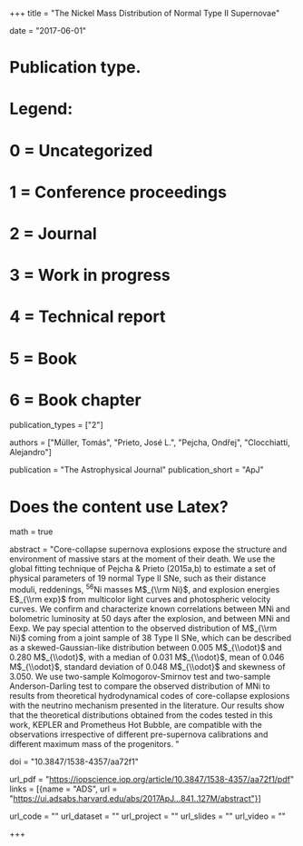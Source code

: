 +++
title = "The Nickel Mass Distribution of Normal Type II Supernovae"

date = "2017-06-01"

# Publication type.
# Legend:
# 0 = Uncategorized
# 1 = Conference proceedings
# 2 = Journal
# 3 = Work in progress
# 4 = Technical report
# 5 = Book
# 6 = Book chapter
publication_types = ["2"]

authors = ["Müller, Tomás", "Prieto, José L.", "Pejcha, Ondřej", "Clocchiatti, Alejandro"]

publication = "The Astrophysical Journal"
publication_short = "ApJ"

# Does the content use Latex?
math = true

abstract = "Core-collapse supernova explosions expose the structure and environment of massive stars at the moment of their death. We use the global fitting technique of Pejcha & Prieto (2015a,b) to estimate a set of physical parameters of 19 normal Type II SNe, such as their distance moduli, reddenings, $^{56}$Ni masses M$_{\\rm Ni}$, and explosion energies E$_{\\rm exp}$ from multicolor light curves and photospheric velocity curves. We confirm and characterize known correlations between MNi and bolometric luminosity at 50 days after the explosion, and between MNi and Eexp. We pay special attention to the observed distribution of M$_{\\rm Ni}$ coming from a joint sample of 38 Type II SNe, which can be described as a skewed-Gaussian-like distribution between 0.005 M$_{\\odot}$ and 0.280 M$_{\\odot}$, with a median of 0.031 M$_{\\odot}$, mean of 0.046 M$_{\\odot}$, standard deviation of 0.048 M$_{\\odot}$ and skewness of 3.050. We use two-sample Kolmogorov-Smirnov test and two-sample Anderson-Darling test to compare the observed distribution of MNi to results from theoretical hydrodynamical codes of core-collapse explosions with the neutrino mechanism presented in the literature. Our results show that the theoretical distributions obtained from the codes tested in this work, KEPLER and Prometheus Hot Bubble, are compatible with the observations irrespective of different pre-supernova calibrations and different maximum mass of the progenitors. "

doi = "10.3847/1538-4357/aa72f1"

url_pdf = "https://iopscience.iop.org/article/10.3847/1538-4357/aa72f1/pdf"
links = [{name = "ADS", url = "https://ui.adsabs.harvard.edu/abs/2017ApJ...841..127M/abstract"}]

url_code = ""
url_dataset = ""
url_project = ""
url_slides = ""
url_video = ""

+++

